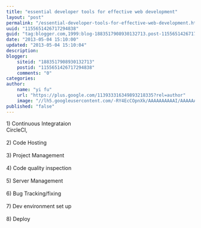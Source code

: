 ```yaml
---
title: "essential developer tools for effective web development"
layout: "post"
permalink: "/essential-developer-tools-for-effective-web-development.html"
uuid: "1155651426717294838"
guid: "tag:blogger.com,1999:blog-1883517908930132713.post-1155651426717294838"
date: "2013-05-04 15:10:00"
updated: "2013-05-04 15:10:04"
description: 
blogger:
    siteid: "1883517908930132713"
    postid: "1155651426717294838"
    comments: "0"
categories: 
author: 
    name: "yi fu"
    url: "https://plus.google.com/113933316349893218335?rel=author"
    image: "//lh5.googleusercontent.com/-RY4EcCOpnXk/AAAAAAAAAAI/AAAAAAAALqQ/dv3UX9fj58s/s512-c/photo.jpg"
published: "false"
---
```


<div class="css-full-post-content js-full-post-content">
<div dir="ltr" style="text-align: left;" trbidi="on">1) Continuous Integrataion<br />CircleCI,<br /><br />2) Code Hosting<br /><br />3) Project Management<br /><br />4) Code quality inspection<br /><br />5) Server Management<br /><br />6) Bug Tracking/fixing<br /><br />7) Dev&nbsp;environment&nbsp;set up<br /><br />8) Deploy</div>
</div>